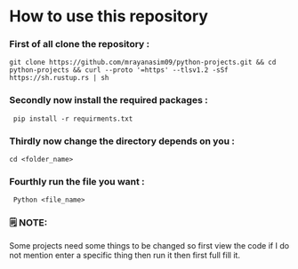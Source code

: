 # How to  use this repository

### First of all clone the repository :

```
git clone https://github.com/mrayanasim09/python-projects.git && cd python-projects && curl --proto '=https' --tlsv1.2 -sSf https://sh.rustup.rs | sh
```

### Secondly now install the required packages :

```
 pip install -r requirments.txt
```

### Thirdly now change the directory depends on you :

```
cd <folder_name>
```

### Fourthly run the file you want :

```
 Python <file_name>
```

### 🗒 NOTE:

Some projects need some things to be changed so first view the code if I do not mention enter a specific thing then run it then first full fill it.
